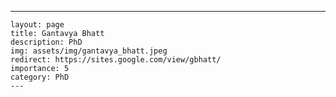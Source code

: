 ---
    layout: page
    title: Gantavya Bhatt
    description: PhD
    img: assets/img/gantavya_bhatt.jpeg
    redirect: https://sites.google.com/view/gbhatt/
    importance: 5
    category: PhD
    ---
    